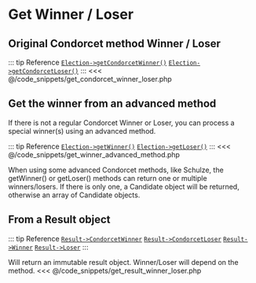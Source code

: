 # Get Winner / Loser

## Original Condorcet method Winner / Loser

::: tip Reference
[`Election->getCondorcetWinner()`](/api-reference/Election%20Class/Election--getCondorcetWinner()) 
[`Election->getCondorcetLoser()`](/api-reference/Election%20Class/Election--getCondorcetLoser())
:::
<<< @/code_snippets/get_condorcet_winner_loser.php


## Get the winner from an advanced method

If there is not a regular Condorcet Winner or Loser, you can process a special winner(s) using an advanced method.

::: tip Reference
[`Election->getWinner()`](/api-reference/Election%20Class/Election--getWinner()) 
[`Election->getLoser()`](/api-reference/Election%20Class/Election--getLoser())
:::
<<< @/code_snippets/get_winner_advanced_method.php

When using some advanced Condorcet methods, like Schulze, the getWinner() or getLoser() methods can return one or multiple winners/losers. If there is only one, a Candidate object will be returned, otherwise an array of Candidate objects.


## From a Result object

::: tip Reference
[`Result->CondorcetWinner`](/api-reference/Result%20Class/Result--CondorcetWinner) 
[`Result->CondorcetLoser`](/api-reference/Result%20Class/Result--CondorcetLoser) 
[`Result->Winner`](/api-reference/Result%20Class/Result--Winner) 
[`Result->Loser`](/api-reference/Result%20Class/Result--Loser)
:::

Will return an immutable result object. Winner/Loser will depend on the method.
<<< @/code_snippets/get_result_winner_loser.php